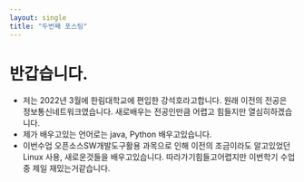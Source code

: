 ```yaml
---
layout: single
title: "두번째 포스팅"
---
```

# 반갑습니다.
- 저는 2022년 3월에 한림대학교에 편입한 강석호라고합니다. 원래 이전의 전공은 정보통신네트워크였습니다.
  새로배우는 전공인만큼 어렵고 힘들지만 열심히하겠습니다.
- 제가 배우고있는 언어로는 java, Python 배우고있습니다.
- 이번수업 오픈소스SW개발도구활용 과목으로 인해 이전의 조금이라도 알고있었던 Linux 사용, 새로운것들을 배우고있습니다. 따라가기힘들고어렵지만 이번학기 수업 중 제일 재밌는거같습니다.
